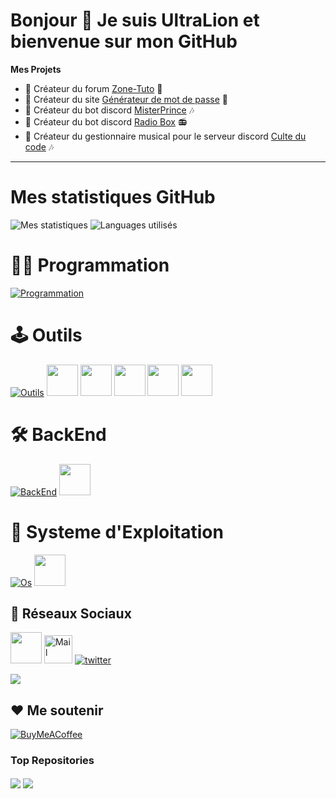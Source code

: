 # Bonjour 👋 Je suis UltraLion et bienvenue sur mon GitHub

**Mes Projets**
- 💼 Créateur du forum [Zone-Tuto](https://zone-tuto.fr/) 👥
- 💼 Créateur du site [Générateur de mot de passe](https://generateur-de-mot-de-passe.eu) 🔐
- 🤖 Créateur du bot discord [MisterPrince](https://misterprince.net) 🎶
- 🤖 Créateur du bot discord [Radio Box](https://radio-box.fr) 📻
- 🤖 Créateur du gestionnaire musical pour le serveur discord [Culte du code](https://www.culte-du-code.fr) 🎶

---

# Mes statistiques GitHub

![Mes statistiques](https://github-readme-stats.vercel.app/api?username=UltraLionfr&theme=dark&show_icons=true) 
![Languages utilisés](https://github-readme-stats.vercel.app/api/top-langs/?username=UltraLionfr&layout=compact&theme=dark)

# 👨‍💻 Programmation
[![Programmation](https://skillicons.dev/icons?i=js,html,css,php,bots,bash,python,c&perline=10)](https://ultralion.xyz)
<br>
# 🕹️ Outils
[![Outils](https://skillicons.dev/icons?i=cloudflare,discord,vscode,raspberrypi,github,git&perline=10)](https://ultralion.xyz)
<a href="https://ultralion.xyz" target="_blank"><img height="50" src="https://cdn.ultralion.xyz/storage/img/mRemoteNG.png"></img></a>
<a href="https://ultralion.xyz" target="_blank"><img height="50" src="https://cdn.ultralion.xyz/storage/img/FileZilla.png"></img></a>
<a href="https://ultralion.xyz" target="_blank"><img height="50" src="https://cdn.ultralion.xyz/storage/img/winscp.png"></img></a>
<a href="https://ultralion.xyz" target="_blank"><img height="50" src="https://cdn.ultralion.xyz/storage/img/sublime_text.png"></img></a>
<a href="https://ultralion.xyz" target="_blank"><img height="50" src="https://cdn.ultralion.xyz/storage/img/Virtualbox.png"></img></a>
<br>
# 🛠️ BackEnd
[![BackEnd](https://skillicons.dev/icons?i=docker,nodejs&perline=10)](https://ultralion.xyz)
<a href="https://ultralion.xyz" target="_blank"><img height="50" src="https://cdn.ultralion.xyz/storage/img/apache.png"></img></a>
<br>
# 💾 Systeme d'Exploitation
[![Os](https://skillicons.dev/icons?i=linux)](https://www.linux.org)
<a href="https://ultralion.xyz" target="_blank"><img height="50" src="https://cdn.ultralion.xyz/storage/img/windows10.png"></img></a>
<br>
## 🔗 Réseaux Sociaux
<a href="https://ultralion.xyz" target="_blank"><img height="50" src="https://cdn.ultralion.xyz/storage/img/logo.gif"></img></a>
<a href="mailto:ultralionfr@gmail.com?subject=[GitHub]%20Contact%20for%20..." title="Mail" target="_blank"><img alt="Mail" height="45" src="https://cdn.ultralion.xyz/storage/img/gmail.png"></img></a>
[![twitter](https://skillicons.dev/icons?i=twitter)](https://twitter.com/UltraLion__)
</div>
   <a href="https://discord.com/users/281113457833672706" target="_blank">
      <img src="https://lanyard-profile-readme.vercel.app/api/281113457833672706">
   </a>
</div>
<br>

## ❤️ Me soutenir
[![BuyMeACoffee](https://img.shields.io/badge/Buy%20Me%20a%20Coffee-ffdd00?style=for-the-badge&logo=Buy-Me-A-Coffee&logoColor=black)](https://www.buymeacoffee.com/ultralion) 

### Top Repositories

<a href="https://github.com/UltraLionfr/Script-Installation-NodeJS"><img align="center" src="https://github-readme-stats.vercel.app/api/pin/?username=UltraLionfr&repo=Script-Installation-NodeJS&theme=dark"/></a>
<a href="https://github.com/UltraLionfr/Linkvertise-Bypass"><img align="center" src="https://github-readme-stats.vercel.app/api/pin/?username=UltraLionfr&repo=Linkvertise-Bypass&theme=dark"/></a>
